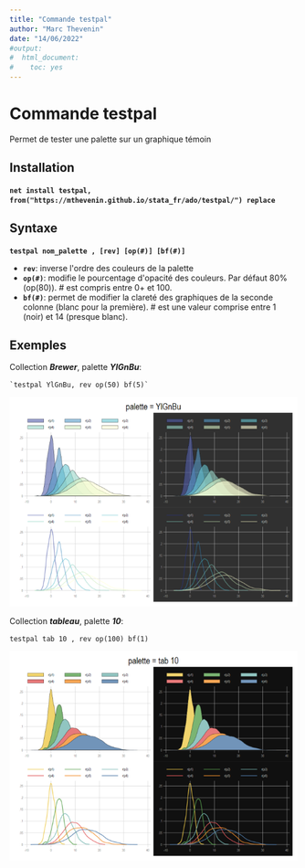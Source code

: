 ```yaml
---
title: "Commande testpal"
author: "Marc Thevenin"
date: "14/06/2022"
#output:
#  html_document:
#    toc: yes
---
```



# Commande testpal

Permet de tester une palette sur un graphique témoin

## Installation

**`net install testpal, from("https://mthevenin.github.io/stata_fr/ado/testpal/") replace`**

## Syntaxe

**`testpal nom_palette , [rev] [op(#)] [bf(#)]`**

* **`rev`**: inverse l'ordre des couleurs de la palette
* **`op(#)`**: modifie le pourcentage d'opacité des couleurs. Par défaut 80% (op(80)). # est compris entre 0+ et 100.
* **`bf(#)`**: permet de modifier la clareté des graphiques de la seconde colonne (blanc pour la première). # est une valeur comprise entre 1 (noir) et 14 (presque blanc). 

## Exemples

Collection ***Brewer***, palette ***YlGnBu***:  
```{}
`testpal YlGnBu, rev op(50) bf(5)` 
```
![](testpal1.png)

Collection ***tableau***, palette ***10***:

```{}
testpal tab 10 , rev op(100) bf(1)
```

![](testpal2.png)


